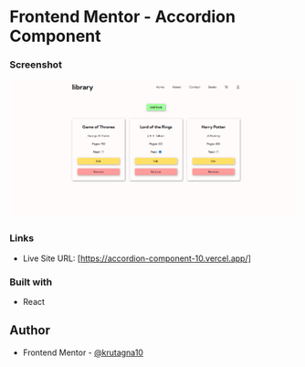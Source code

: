# Frontend Mentor - Accordion Component

### Screenshot

![](screenshot/Screenshot.png)

### Links

- Live Site URL: [https://accordion-component-10.vercel.app/]

### Built with

- React

## Author
- Frontend Mentor - [@krutagna10](https://www.frontendmentor.io/profile/krutagna10)

